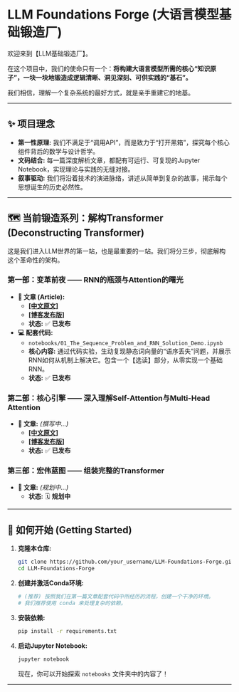 # LLM Foundations Forge (大语言模型基础锻造厂)

欢迎来到【LLM基础锻造厂】。

在这个项目中，我们的使命只有一个：**将构建大语言模型所需的核心“知识原子”，一块一块地锻造成逻辑清晰、洞见深刻、可供实践的“基石”。**

我们相信，理解一个复杂系统的最好方式，就是亲手重建它的地基。

---

## ✨ 项目理念

*   **第一性原理:** 我们不满足于“调用API”，而是致力于“打开黑箱”，探究每个核心组件背后的数学与设计哲学。
*   **文码结合:** 每一篇深度解析文章，都配有可运行、可复现的Jupyter Notebook，实现理论与实践的无缝对接。
*   **叙事驱动:** 我们将沿着技术的演进脉络，讲述从简单到复杂的故事，揭示每个思想诞生的历史必然性。

---

## 🗺️ 当前锻造系列：解构Transformer (Deconstructing Transformer)

这是我们进入LLM世界的第一站，也是最重要的一站。我们将分三步，彻底解构这个革命性的架构。

### **第一部：变革前夜 —— RNN的瓶颈与Attention的曙光**

*   **📖 文章 (Article):** 
     *   [**[中文原文]**](./articles/01_Why_Transformer.md) 
    *   [**[博客发布版]**](https://blog.csdn.net/xuderkk/article/details/153396195?spm=1001.2014.3001.5502) 
    *   **状态:** ✅ **已发布**
*   **💻 配套代码:**
    *   `notebooks/01_The_Sequence_Problem_and_RNN_Solution_Demo.ipynb`
    *   **核心内容:** 通过代码实验，生动复现静态词向量的“语序丢失”问题，并展示RNN如何从机制上解决它。包含一个【选读】部分，从零实现一个基础RNN。
    *   **状态:** ✅ **已发布**

### **第二部：核心引擎 —— 深入理解Self-Attention与Multi-Head Attention**

*   **📖 文章:** *(撰写中...)*
    *   [**[中文原文]**](./articles/02_对Attention机制的深度可视化解剖.md)
    *   [**[博客发布版]**](https://blog.csdn.net/xuderkk/article/details/153882923?spm=1001.2014.3001.5501) 
    *   **状态:** ✅ **已发布**

### **第三部：宏伟蓝图 —— 组装完整的Transformer**

*   **📖 文章:** *(规划中...)*
    *   **状态:** 🗓️ **规划中**

---

## 🚀 如何开始 (Getting Started)

1.  **克隆本仓库:**
    ```bash
    git clone https://github.com/your_username/LLM-Foundations-Forge.git
    cd LLM-Foundations-Forge
    ```

2.  **创建并激活Conda环境:**
    ```bash
    # (推荐) 按照我们在第一篇文章配套代码中所经历的流程，创建一个干净的环境。
    # 我们推荐使用 conda 来处理复杂的依赖。
    ```

3.  **安装依赖:**
    ```bash
    pip install -r requirements.txt
    ```

4.  **启动Jupyter Notebook:**
    ```bash
    jupyter notebook
    ```
    现在，你可以开始探索 `notebooks` 文件夹中的内容了！

---